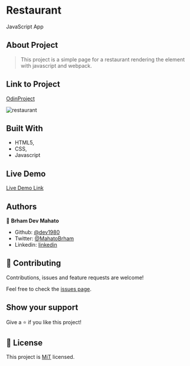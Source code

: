 # Restaurant
JavaScript App

## About Project

>This project is a simple page for a restaurant rendering the element with
 javascript and webpack.

## Link to Project

[OdinProject](https://www.theodinproject.com/courses/javascript/lessons/restaurant-page)

![restaurant]()

## Built With

-   HTML5,
-   CSS,
-   Javascript

## Live Demo

[Live Demo Link]()

## Authors

👤 **Brham Dev Mahato**

-   Github: [@dev1980](https://github.com/dev1980)
-   Twitter: [@MahatoBrham](https://twitter.com/MahatoBrham)
-   Linkedin: [linkedin](https://www.linkedin.com/in/dev1980/)
## 🤝 Contributing

Contributions, issues and feature requests are welcome!

Feel free to check the [issues page]().

## Show your support

Give a ⭐️ if you like this project!

## 📝 License

This project is [MiT](https://opensource.org/licenses/MIT) licensed.

